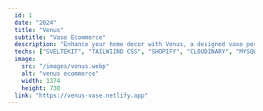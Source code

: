 ```yaml
---
  id: 1
  date: "2024"
  title: "Venus"
  subtitle: "Vase Ecommerce"
  description: "Enhance your home decor with Venus, a designed vase perfect for displaying your beloved flowers. It is made with Shopify, NextJS, and SvelteKit to ensure a smooth and enjoyable shopping experience."
  techs: ["SVELTEKIT", "TAILWIIND CSS", "SHOPIFY", "CLOUDINARY", "MYSQL", "AIVEN", "NETLIFY"]
  image:
    src: "/images/venus.webp"
    alt: "venus ecommerce"
    width: 1374
    height: 738
  link: "https://venus-vase.netlify.app"
---
```

